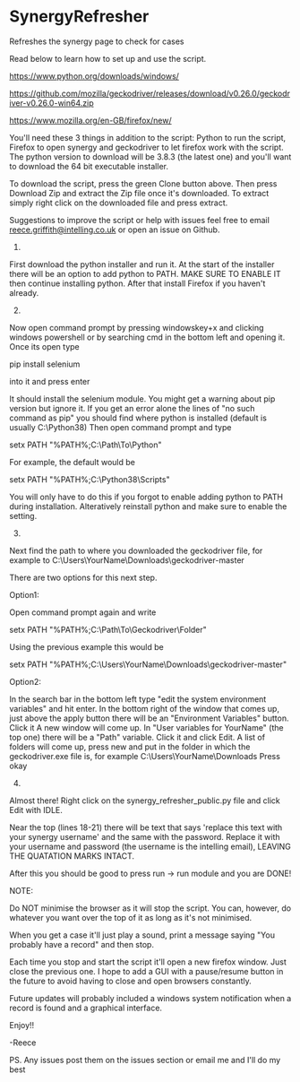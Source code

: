 # SynergyRefresher
Refreshes the synergy page to check for cases

Read below to learn how to set up and use the script.

https://www.python.org/downloads/windows/

https://github.com/mozilla/geckodriver/releases/download/v0.26.0/geckodriver-v0.26.0-win64.zip

https://www.mozilla.org/en-GB/firefox/new/

You'll need these 3 things in addition to the script: Python to run the script, Firefox to open synergy and geckodriver to let firefox work with the script.
The python version to download will be 3.8.3 (the latest one) and you'll want to download the 64 bit executable installer.

To download the script, press the green Clone button above. Then press Download Zip and extract the Zip file once it's downloaded. To extract simply right click on the downloaded file and press extract.

Suggestions to improve the script or help with issues feel free to email reece.griffith@intelling.co.uk or open an issue on Github.

1) 
First download the python installer and run it. At the start of the installer there will be an option to add python to PATH. MAKE SURE TO ENABLE IT then continue installing python. After that install Firefox if you haven't already.

2) 
Now open command prompt by pressing windowskey+x and clicking windows powershell or by searching cmd in the bottom left and opening it. Once its open type 

pip install selenium

into it and press enter

It should install the selenium module. You might get a warning about pip version but ignore it. 
If you get an error alone the lines of "no such command as pip" you should find where python is installed (default is usually C:\Python38\)
Then open command prompt and type 

setx PATH "%PATH%;C:\Path\To\Python"  

For example, the default would be 

setx PATH "%PATH%;C:\Python38\Scripts"

You will only have to do this if you forgot to enable adding python to PATH during installation. Alteratively reinstall python and make sure to enable the setting.

3) 

Next find the path to where you downloaded the geckodriver file, for example to C:\Users\YourName\Downloads\geckodriver-master

There are two options for this next step.

Option1:

Open command prompt again and write 

setx PATH "%PATH%;C:\Path\To\Geckodriver\Folder"

Using the previous example this would be

setx PATH "%PATH%;C:\Users\YourName\Downloads\geckodriver-master"


Option2:

In the search bar in the bottom left type "edit the system environment variables" and hit enter.
In the bottom right of the window that comes up, just above the apply button there will be an "Environment Variables" button. Click it
A new window will come up.
In "User variables for YourName" (the top one) there will be a "Path" variable. Click it and click Edit.
A list of folders will come up, press new and put in the folder in which the geckodriver.exe file is, for example C:\Users\YourName\Downloads
Press okay



4) 
Almost there!
Right click on the synergy_refresher_public.py file and click Edit with IDLE.

Near the top (lines 18-21) there will be text that says 'replace this text with your synergy username' and the same with the password. Replace it with your username and password (the username is the intelling email), LEAVING THE QUATATION MARKS INTACT.

After this you should be good to press run -> run module and you are DONE!

NOTE:

Do NOT minimise the browser as it will stop the script. You can, however, do whatever you want over the top of it as long as it's not minimised.

When you get a case it'll just play a sound, print a message saying "You probably have a record" and then stop.

Each time you stop and start the script it'll open a new firefox window. Just close the previous one. I hope to add a GUI with a pause/resume button in the future to avoid having to close and open browsers constantly.

Future updates will probably included a windows system notification when a record is found and a graphical interface.

Enjoy!!

-Reece

PS. Any issues post them on the issues section or email me and I'll do my best
